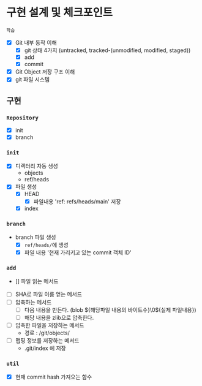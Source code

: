 # 구현 설계 및 체크포인트

`학습`

- [x] Git 내부 동작 이해
  - [x] git 상태 4가지 (untracked, tracked-(unmodified, modified, staged))
  - [x] add
  - [x] commit
- [x] Git Object 저장 구조 이해
- [x] git 파일 시스템

## 구현

### `Repository`

- [x] init
- [x] branch

### `init`

- [x] 디렉터리 자동 생성
  - objects
  - ref/heads
- [x] 파일 생성
  - [x] HEAD
    - [x] 파일내용 'ref: refs/heads/main' 저장
  - [x] index

### `branch`

- branch 파일 생성
  - [x] `ref/heads/`에 생성
  - [x] 파일 내용 '현재 가리키고 있는 commit 객체 ID'

### `add`

- [] 파일 읽는 메서드
- [ ] SHA로 파일 이름 얻는 메서드
- [ ] 압축하는 메서드
  - [ ] 다음 내용을 만든다. (blob ${해당파일 내용의 바이트수}\0${실제
파일내용})
  - [ ] 해당 내용을 zlib으로 압축한다.
- [ ] 압축한 파일을 저장하는 메서드
  - 경로 : /git/objects/ 
- [ ] 맵핑 정보를 저장하는 메서드
  - .git/index 에 저장




### `util`

- [x] 현재 commit hash 가져오는 함수
